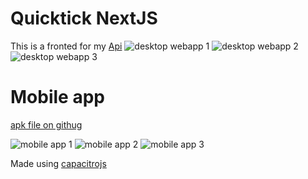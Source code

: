 # Quicktick NextJS

This is a fronted for my [Api](https://github.com/osmak1234/quicktick-api)
<img alt="desktop webapp 1" src="https://github.com/osmak1234/Quicktick-next/blob/main/Pasted%20image.png" />
<img alt="desktop webapp 2" src="https://github.com/osmak1234/Quicktick-next/blob/main/Pasted%20image%201.png" />
<img alt="desktop webapp 3" src="https://github.com/osmak1234/Quicktick-next/blob/main/Pasted%20image%202.png" />


# Mobile app 
[apk file on githug](https://github.com/osmak1234/Quicktick-next/blob/main/app-debug.apk)

<img alt="mobile app 1" src="https://github.com/osmak1234/Quicktick-next/blob/main/Screenshot_2023-09-29-10-54-59-753_quickticknext.vercal.app.jpg" />
<img alt="mobile app 2" src="https://github.com/osmak1234/Quicktick-next/blob/main/Screenshot_2023-09-29-10-55-07-239_quickticknext.vercal.app.jpg" />
<img alt="mobile app 3" src="https://github.com/osmak1234/Quicktick-next/blob/main/Screenshot_2023-09-29-10-54-38-704_com.miui.home.jpg" />


Made using [capacitrojs](https://capacitorjs.com/)
